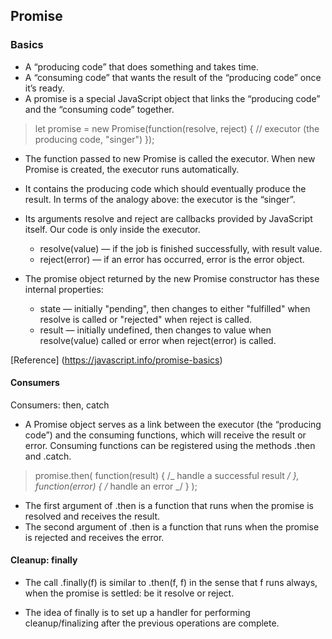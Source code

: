 ## Promise

### Basics

- A “producing code” that does something and takes time.
- A “consuming code” that wants the result of the “producing code” once it’s ready.
- A promise is a special JavaScript object that links the “producing code” and the “consuming code” together.

> let promise = new Promise(function(resolve, reject) {
> // executor (the producing code, "singer")
> });

- The function passed to new Promise is called the executor. When new Promise is created, the executor runs automatically.
- It contains the producing code which should eventually produce the result. In terms of the analogy above: the executor is the “singer”.

- Its arguments resolve and reject are callbacks provided by JavaScript itself. Our code is only inside the executor.

  - resolve(value) — if the job is finished successfully, with result value.
  - reject(error) — if an error has occurred, error is the error object.

- The promise object returned by the new Promise constructor has these internal properties:

  - state — initially "pending", then changes to either "fulfilled" when resolve is called or "rejected" when reject is called.
  - result — initially undefined, then changes to value when resolve(value) called or error when reject(error) is called.

[Reference] (https://javascript.info/promise-basics)

#### Consumers

Consumers: then, catch

- A Promise object serves as a link between the executor (the “producing code”) and the consuming functions, which will receive the result or error. Consuming functions can be registered using the methods .then and .catch.

> promise.then(
> function(result) { /_ handle a successful result _/ },
> function(error) { /_ handle an error _/ }
> );

- The first argument of .then is a function that runs when the promise is resolved and receives the result.
- The second argument of .then is a function that runs when the promise is rejected and receives the error.

#### Cleanup: finally

- The call .finally(f) is similar to .then(f, f) in the sense that f runs always, when the promise is settled: be it resolve or reject.

- The idea of finally is to set up a handler for performing cleanup/finalizing after the previous operations are complete.
